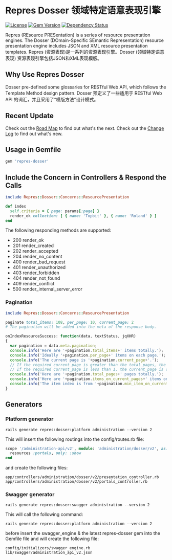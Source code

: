 # Repres Dosser 领域特定语意表现引擎

[![License](https://img.shields.io/badge/license-MIT-green.svg)](http://opensource.org/licenses/MIT)
[![Gem Version](https://badge.fury.io/rb/repres-dosser.svg)](https://badge.fury.io/rb/repres-dosser)
[![Dependency Status](https://gemnasium.com/badges/github.com/topbitdu/repres-dosser.svg)](https://gemnasium.com/github.com/topbitdu/repres-dosser)

Repres (REsource PRESentation) is a series of resource presentation engines. The Dosser (DOmain-Specific SEmantic Representation) resource presentation engine includes JSON and XML resource presentation templates.
Repres (资源表现)是一系列的资源表现引擎。Dosser (领域特定语意表现) 资源表现引擎包括JSON和XML表现模版。



## Why Use Repres Dosser

Dosser pre-defined some glossaries for RESTful Web API, which follows the Template Method design pattern.
Dosser 预定义了一些适用于 RESTful Web API 的词汇，并且采用了“模版方法”设计模式。



## Recent Update

Check out the [Road Map](ROADMAP.md) to find out what's the next.
Check out the [Change Log](CHANGELOG.md) to find out what's new.



## Usage in Gemfile

```ruby
gem 'repres-dosser'
```



## Include the Concern in Controllers & Respond the Calls

```ruby
include Repres::Dosser::Concerns::ResourcePresentation

def index
  self.criteria = { page: params[:page] }
  render_ok collection: [ { name: 'Topbit' }, { name: 'Roland' } ]
end
```

The following responding methods are supported:
- 200 render_ok
- 201 render_created
- 202 render_accepted
- 204 render_no_content
- 400 render_bad_request
- 401 render_unauthorized
- 403 render_forbidden
- 404 render_not_found
- 409 render_conflict
- 500 render_internal_server_error

### Pagination

```ruby
include Repres::Dosser::Concerns::ResourcePresentation

paginate total_items: 108, per_page: 10, current_page: 2
# The pagination will be added into the meta of the response body.
```

```javascript
onIndexResourceSuccess: function(data, textStatus, jqXHR)
{
  var pagination = data.meta.pagination;
  console.info('Here are '+pagination.total_items+' items totally.');
  console.info('Ideally '+pagination.per_page+' items on each page.');
  console.info('The current page is '+pagination.current_page+'.');
  // If the required current_page is greater than the total_pages, the current_page is changed to be equal the total_pages.
  // If the required current_page is less than 1, the current_page is changed to 1. The current_page starts from 1.
  console.info('Here are '+pagination.total_pages+' pages totally.');
  console.info('Here are '+pagination.items_on_current_pages+' items on the current page.');
  console.info('The item index is from '+pagination.min_item_on_current_page+' to '+pagination.max_item_on_current_page+' on the current page.');
}
```



## Generators

### Platform generator

```shell
rails generate repres:dosser:platform administration --version 2
```

This will insert the following routings into the config/routes.rb file:
```ruby
scope '/administration-api/v2', module: 'administration/dosser/v2', as: 'administration_dosser_v2' do
  resources :portals, only: :show
end
```

and create the following files:
```shell
app/controllers/administration/dosser/v2/presentation_controller.rb
app/controllers/administration/dosser/v2/portals_controller.rb
```

### Swagger generator

```shell
rails generate repres:dosser:swagger administration --version 2
```

This will call the following command:
```shell
rails generate repres:dosser:platform administration --version 2
```

before insert the swagger_engine & the latest repres-dosser gem into the Gemfile file and will create the following file:
```shell
config/initializers/swagger_engine.rb
lib/swagger/administration_api_v2.json
```
